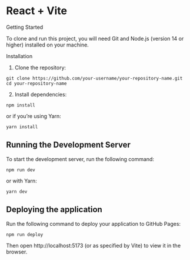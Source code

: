 # React + Vite

Getting Started

To clone and run this project, you will need Git and Node.js (version 14 or higher) installed on your machine.

Installation

1. Clone the repository:
```
git clone https://github.com/your-username/your-repository-name.git
cd your-repository-name
```

2. Install dependencies:
```
npm install
```

or if you’re using Yarn:
```
yarn install
```

## Running the Development Server

To start the development server, run the following command:
```
npm run dev
```

or with Yarn:
```
yarn dev
```

## Deploying the application

Run the following command to deploy your application to GitHub Pages:        

```
npm run deploy
```

Then open http://localhost:5173 (or as specified by Vite) to view it in the browser.

